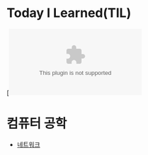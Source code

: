 # Today I Learned(TIL)
[![Blog](gayoungaa91.tistory.com)

# 컴퓨터 공학
* [네트워크](https://github.com/cheese10yun/TIL/blob/master/network/OSI-7%EA%B3%84%EC%B8%B5.md)
